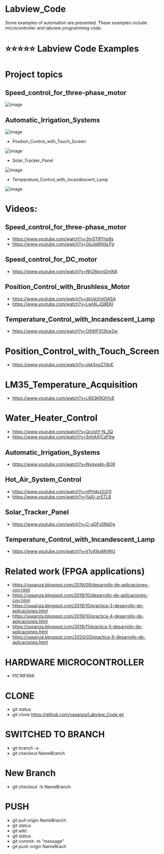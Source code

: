 # Labview_Code
Some examples of automation are presented. These examples include microcontroller and labview programming code.

# ⭐⭐⭐⭐⭐ Labview Code Examples

# Project topics
## Speed_control_for_three-phase_motor
![image](https://user-images.githubusercontent.com/12642226/138617177-f87ec8e5-5a64-4d50-bff0-1bfd895b8277.png)
## Automatic_Irrigation_Systems
![image](https://user-images.githubusercontent.com/12642226/138617194-3828c074-c9be-42aa-b7aa-35248859a8e6.png)

- Position_Control_with_Touch_Screen

![image](https://user-images.githubusercontent.com/12642226/138617208-03c4af33-a525-473e-8b3f-1cc2ddbfb24a.png)

- Solar_Tracker_Panel

![image](https://user-images.githubusercontent.com/12642226/138617221-98c6bc25-be36-4453-be2a-efa1bbab992e.png)

- Temperature_Control_with_Incandescent_Lamp

![image](https://user-images.githubusercontent.com/12642226/138617241-79dca9ca-e94f-48f0-a470-cf9b0f849405.png)

# Videos:
## Speed_control_for_three-phase_motor
- https://www.youtube.com/watch?v=3tvSTRYhp8s
- https://www.youtube.com/watch?v=GeJddhVaLFg
## Speed_control_for_DC_motor
- https://www.youtube.com/watch?v=Nh26pynDmNA
## Position_Control_with_Brushless_Motor
- https://www.youtube.com/watch?v=dsUe2mIGASA
- https://www.youtube.com/watch?v=LwI4LJQ8EKI
## Temperature_Control_with_Incandescent_Lamp
- https://www.youtube.com/watch?v=O6WF012kw2w
# Position_Control_with_Touch_Screen
- https://www.youtube.com/watch?v=zkk5ogZ7dnE
# LM35_Temperature_Acquisition
- https://www.youtube.com/watch?v=L6S3KROh1yE
# Water_Heater_Control
- https://www.youtube.com/watch?v=QczstY-N_3Q
- https://www.youtube.com/watch?v=SnhAXjCsF9w
## Automatic_Irrigation_Systems
- https://www.youtube.com/watch?v=Nvqvq4n-BO8
## Hot_Air_System_Control
- https://www.youtube.com/watch?v=nPHdxzG2i1I
- https://www.youtube.com/watch?v=YaXi-zrSTL8
## Solar_Tracker_Panel
- https://www.youtube.com/watch?v=C-qDFs5RqDg
## Temperature_Control_with_Incandescent_Lamp
- https://www.youtube.com/watch?v=V1yXtksMnWU

# Related work (FPGA applications)
- https://vasanza.blogspot.com/2019/09/desarrollo-de-aplicaciones-con.html
- https://vasanza.blogspot.com/2019/10/desarrollo-de-aplicaciones-con.html
- https://vasanza.blogspot.com/2019/10/practica-3-desarrollo-de-aplicaciones.html
- https://vasanza.blogspot.com/2019/10/practica-4-desarrollo-de-aplicaciones.html
- https://vasanza.blogspot.com/2019/11/practica-5-desarrollo-de-aplicaciones.html
- https://vasanza.blogspot.com/2020/03/practica-6-desarrollo-de-aplicaciones.html

# HARDWARE MICROCONTROLLER
- PIC16F886

# CLONE
- git status
- git clone https://github.com/vasanza/Labview_Code.git

# SWITCHED TO BRANCH
- git branch -a
- git checkout NameBranch

# New Branch
- git checkout -b NameBranch

# PUSH
- git pull origin NameBranch
- git status
- git add .
- git status
- git commit -m "message"
- git push origin NameBrach
